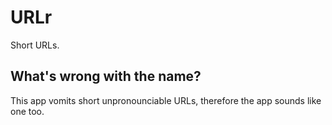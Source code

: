 # URLr

Short URLs.

## What's wrong with the name?

This app vomits short unpronounciable URLs, therefore the app sounds like one too.
